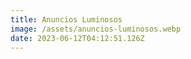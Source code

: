 ```yaml
---
title: Anuncios Luminosos
image: /assets/anuncios-luminosos.webp
date: 2023-06-12T04:12:51.126Z
---
```

